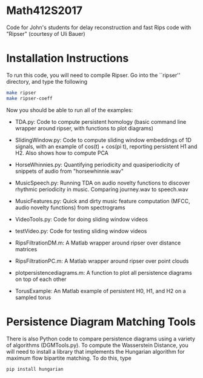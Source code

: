 # Math412S2017
Code for John's students for delay reconstruction and fast Rips code with "Ripser" (courtesy of Uli Bauer)

# Installation Instructions

To run this code, you will need to compile Ripser.  Go into the ``ripser'' directory, and type the following

~~~~~ bash
make ripser
make ripser-coeff
~~~~~

Now you should be able to run all of the examples:

* TDA.py: Code to compute persistent homology (basic command line wrapper around ripser, with functions to plot diagrams)

* SlidingWindow.py: Code to compute sliding window embeddings of 1D signals, with an example of cos(t) + cos(pi t), reporting persistent H1 and H2.  Also shows how to compute PCA

* HorseWhinnies.py: Quantifying periodicity and quasiperiodicity of snippets of audio from "horsewhinnie.wav"

* MusicSpeech.py: Running TDA on audio novelty functions to discover rhythmic periodicity in music.  Comparing journey.wav to speech.wav

* MusicFeatures.py: Quick and dirty music feature computation (MFCC, audio novelty functions) from spectrograms

* VideoTools.py: Code for doing sliding window videos

* testVideo.py: Code for testing sliding window videos

* RipsFiltrationDM.m: A Matlab wrapper around ripser over distance matrices

* RipsFiltrationPC.m: A Matlab wrapper around ripser over point clouds

* plotpersistencediagrams.m: A function to plot all persistence diagrams on top of each other

* TorusExample: An Matlab example of persistent H0, H1, and H2 on a sampled torus

# Persistence Diagram Matching Tools

There is also Python code to compare persistence diagrams using a variety of algorithms (DGMTools.py).  To compute the Wasserstein Distance, you will need to install a library that implements the Hungarian algorithm for maximum flow bipartite matching.  To do this, type

~~~~~ bash
pip install hungarian
~~~~~

